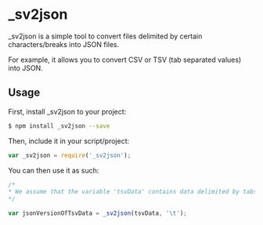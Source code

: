 # _sv2json

_sv2json is a simple tool to convert files delimited by certain characters/breaks into JSON files.

For example, it allows you to convert CSV or TSV (tab separated values) into JSON.

## Usage

First, install _sv2json to your project:

```bash
$ npm install _sv2json --save
```

Then, include it in your script/project:

```javascript
var _sv2json = require('_sv2json');
```

You can then use it as such:

```javascript
/*
* We assume that the variable 'tsvData' contains data delimited by tabs (\t)
*/

var jsonVersionOfTsvData = _sv2json(tsvData, '\t');
```

